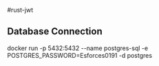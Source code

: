 #rust-jwt

## Database Connection
docker run -p 5432:5432 --name postgres-sql -e POSTGRES_PASSWORD=Esforces0191 -d postgres